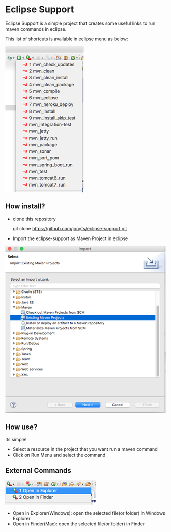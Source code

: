 
# Eclipse Support

Eclipse Support is a simple project that creates some useful links to run maven commands in eclipse.

This list of shortcuts is available in eclipse menu as below:

![Maven Commands](mvn_commands.png "Maven Commands") 

## How install?

*	clone this repository
	
	git clone https://github.com/jonyfs/eclipse-support.git
	
*	Import the eclipse-support as Maven Project in eclipse

![Import as Maven Project](import_maven_project.png "Import as Maven Project") 

## How use?

Its simple! 
*	Select a resource in the project that you want run a maven command
*	Click on Run Menu and select the command

## External Commands

![Other Commands](other_commands.png "Other Commands") 

*	Open in Explorer(Windows): open the selected file(or folder) in Windows Explorer
*	Open in Finder(Mac): open the selected file(or folder) in Finder

